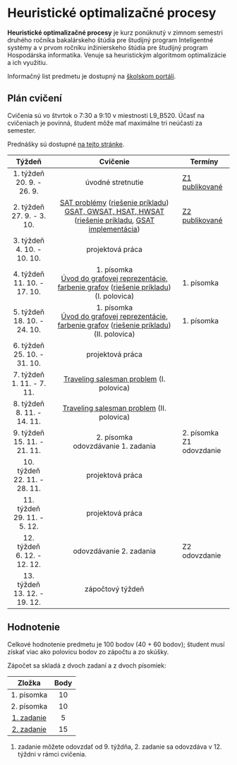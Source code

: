 # Heuristické optimalizačné procesy

**Heuristické optimalizačné procesy** je kurz ponúknutý v zimnom semestri druhého ročníka bakalárskeho štúdia pre študijný program Inteligentné systémy a v prvom ročníku inžinierskeho štúdia pre študijný program Hospodárska informatika. Venuje sa heuristickým algoritmom optimalizácie a ich využitiu.

Informačný list predmetu je dostupný na [školskom portáli](https://maisportal.tuke.sk/portal/studijneProgramy.mais).

## Plán cvičení
Cvičenia sú vo štvrtok o 7:30 a 9:10 v miestnosti L9_B520. Účasť na cvičeniach je povinná, študent môže mať maximálne tri neúčasti za semester.

Prednášky sú dostupné [na tejto stránke](http://people.tuke.sk/marian.mach/course-hop-en.html).

|             Týždeň              |                  Cvičenie                    | Termíny                      |
|:-------------------------------:|:--------------------------------------------:|------------------------------|
| 1. týždeň<br>20. 9. - 26. 9.    |               úvodné stretnutie              | [Z1 publikované](assignments/assignment1.md)               |
| 2. týždeň<br>27. 9. - 3. 10.    |       [SAT problémy](labs/lab-sat.pdf) ([riešenie príkladu](solutions/sat_riesenie.PDF)) <br> [GSAT, GWSAT, HSAT, HWSAT](labs/lab-sat.pdf) ([riešenie príkladu](solutions/gsat_riesenie.PDF), [GSAT implementácia](solutions/gsat_example.py)) | [Z2 publikované](assignments/assignment2.md)               |
| 3. týždeň<br>4. 10. - 10. 10.   |                projektová práca              |                              |
| 4. týždeň<br>11. 10. - 17. 10.  | 1. písomka<br>[Úvod do grafovej reprezentácie, farbenie grafov](labs/lab-graphs.pdf) ([riešenie príkladu](solutions/farbenie_riesenie.PDF)) (I. polovica) | 1. písomka                       |
| 5. týždeň<br>18. 10. - 24. 10.  | 1. písomka<br>[Úvod do grafovej reprezentácie, farbenie grafov](labs/lab-graphs.pdf) ([riešenie príkladu](solutions/farbenie_riesenie.PDF)) (II. polovica) | 1. písomka                   |
| 6. týždeň<br>25. 10. - 31. 10.  |                projektová práca              |                              |
| 7. týždeň<br>1. 11. - 7. 11.    | [Traveling salesman problem](labs/lab-tsp.pdf) (I. polovica)        |                              |
| 8. týždeň<br>8. 11. - 14. 11.   | [Traveling salesman problem](labs/lab-tsp.pdf) (II. polovica)         |                              |
| 9. týždeň<br>15. 11. - 21. 11.  |     2. písomka<br>odovzdávanie 1. zadania    | 2. písomka<br>Z1 odovzdanie  |
| 10. týždeň<br>22. 11. - 28. 11. |                projektová práca              |                              |
| 11. týždeň<br>29. 11. - 5. 12.  |                projektová práca              |                              |
| 12. týždeň<br>6. 12. - 12. 12.  |            odovzdávanie 2. zadania           | Z2 odovzdanie                |
| 13. týždeň<br>13. 12. - 19. 12. |                zápočtový týždeň              |                              |

## Hodnotenie <a name="grading"></a>

Celkové hodnotenie predmetu je 100 bodov (40 + 60 bodov); študent musí získať viac ako polovicu bodov zo zápočtu a zo skúšky.

Zápočet sa skladá z dvoch zadaní a z dvoch písomiek:

|        Zložka       | Body |
|:-------------------:|:----:|
|     1. písomka      |  10  |
|     2. písomka      |  10  |
|     [1. zadanie](assignments/assignment1.md)      |   5  |
|     [2. zadanie](assignments/assignment2.md)      |  15  |

1. zadanie môžete odovzdať od 9. týždňa, 2. zadanie sa odovzdáva v 12. týždni v rámci cvičenia.